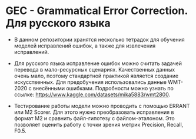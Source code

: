 # GEC - Grammatical Error Correction. Для русского языка

* В данном репозитории хранятся несколько тетрадок для обучения моделей исправлений ошибок, а также для извлечения исправлений.

* Для русского языка исправление ошибок можно считать задачей перевода в мало-ресурсных сценариях. Качественных данных очень мало, поэтому стандартной практикой является создание искусственных. Для предобучения использовались данные WMT-2020 с внесёнными ошибками. Подробности можно узнать по ссылке: https://www.kaggle.com/datasets/mika5883/wmt2800. 

* Тестирование работы модели можно проводить с помощью ERRANT или M2 Scorer. Для этого нужно преобразовать исправления в формат M2 и сравнить файл-гипотезу с файлом-эталоном. Это позволяет оценить работу с точки зрения метрик Precision, Recall, F0.5. 